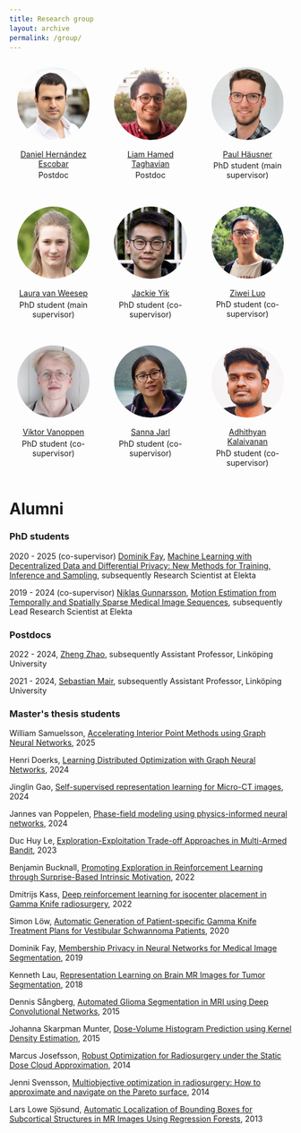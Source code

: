 ```yaml
---
title: Research group
layout: archive
permalink: /group/
---
```


<style>
img {
  object-fit: cover;
  border-radius: 50%;
  margin-bottom: 1em;
}

.wrapper {
  max-width: 1200px;
  margin: 0 auto;
  display: grid;
  grid-gap: 1rem;
}

@media (min-width: 600px) {
  .wrapper { grid-template-columns: repeat(2, 1fr); }
}

@media (min-width: 900px) {
  .wrapper { grid-template-columns: repeat(3, 1fr); }
}

.box {
  padding: 1em;
  text-align: center;
}

.box p {
  margin: 0.25em;
}
</style>


<div class="wrapper">

  <div class="box">
    <img src="/images/daniel.jpg" alt="Daniel Hernández Escobar" width="150"/>
    <br/>
    <a href="https://www.it.uu.se/katalog/danes793">Daniel Hernández Escobar</a>
    <br/>
    <p>Postdoc</p>
  </div>

  <div class="box">
    <img src="/images/liam.jpg" alt="Liam Hamed Taghavian" width="150"/>
    <br/>
    <a href="https://www.katalog.uu.se/profile/?id=N24-736">Liam Hamed Taghavian</a>
    <br/>
    <p>Postdoc</p>
  </div>


  <div class="box">
  	<img src="/images/paul.jpg" alt="Paul Häusner" width="150"/>
  	<br/>
  	<a href="https://paulhausner.github.io">Paul Häusner</a>
  	<br/>
  	<p>PhD student (main supervisor)</p>
  </div>

  <div class="box">
  	<img src="/images/laura.JPG" alt="Laura van Weesep" width="150"/>
  	<br/>
  	<a href="https://scholar.google.com/citations?user=jW7_NugAAAAJ&hl=en">Laura van Weesep</a>
  	<br/>
  	<p>PhD student (main supervisor)</p>
  </div>

  <div class="box">
	<img src="/images/jackie.jpg" alt="Jackie Yik" width="150"/>
  	<br/>
  	<a href="https://katalog.uu.se/profile/?id=N21-1121">Jackie Yik</a>
  	<br/>
  	<p>PhD student (co-supervisor)</p>
  </div>

  <div class="box">
	<img src="/images/Ziwei.png" alt="Ziwei Luo" width="150"/>
  	<br/>
  	<a href="https://algolzw.github.io/">Ziwei Luo</a>
  	<br/>
  	<p>PhD student (co-supervisor)</p>
  </div>

  <div class="box">
	<img src="/images/Viktor.png" alt="Viktor Vanoppen" width="150"/>
  	<br/>
  	<a href="https://www.katalog.uu.se/empinfo/?id=N19-461">Viktor Vanoppen</a>
  	<br/>
  	<p>PhD student (co-supervisor)</p>
  </div>

  <div class="box">
	<img src="/images/sanna.jpg" alt="Sanna Jarl" width="150"/>
  	<br/>
  	<a href="https://www.ri.se/en/person/sanna-jarl">Sanna Jarl</a>
  	<br/>
  	<p>PhD student (co-supervisor)</p>
  </div>

  <div class="box">
	<img src="/images/adhithyan.png" alt="Adhithyan Kalaivanan" width="150"/>
  	<br/>
  	<a href="https://adhithyan8.github.io/">Adhithyan Kalaivanan</a>
  	<br/>
  	<p>PhD student (co-supervisor)</p>
  </div>

</div>

# Alumni

### PhD students

2020 - 2025 (co-supervisor) [Dominik Fay](https://dominikfay.me/), [Machine Learning with Decentralized Data and Differential Privacy: New Methods for Training, Inference and Sampling](https://urn.kb.se/resolve?urn=urn:nbn:se:kth:diva-363514), subsequently Research Scientist at Elekta

2019 - 2024 (co-supervisor) [Niklas Gunnarsson](https://ngunnar.github.io/), [Motion Estimation from Temporally and Spatially Sparse Medical Image Sequences](https://uu.diva-portal.org/smash/record.jsf?pid=diva2:1902077), subsequently Lead Research Scientist at Elekta

### Postdocs

2022 - 2024, [Zheng Zhao](https://zz.zabemon.com/), subsequently Assistant Professor, Linköping University

2021 - 2024, [Sebastian Mair](https://smair.github.io/), subsequently Assistant Professor, Linköping University

### Master's thesis students

William Samuelsson, [Accelerating Interior Point Methods using Graph Neural Networks](https://uu.diva-portal.org/smash/get/diva2:1969377/FULLTEXT01.pdf), 2025

Henri Doerks, [Learning Distributed Optimization with Graph Neural Networks](https://uu.diva-portal.org/smash/get/diva2:1910050/FULLTEXT01.pdf), 2024

Jinglin Gao, [Self-supervised representation learning for Micro-CT images](https://www.diva-portal.org/smash/get/diva2:1909757/FULLTEXT01.pdf), 2024

Jannes van Poppelen, [Phase-field modeling using physics-informed neural networks](https://uu.diva-portal.org/smash/get/diva2:1903707/FULLTEXT01.pdf), 2024

Duc Huy Le, [Exploration-Exploitation Trade-off Approaches in Multi-Armed Bandit](https://uu.diva-portal.org/smash/get/diva2:1798500/FULLTEXT01.pdf), 2023

Benjamin Bucknall, [Promoting Exploration in Reinforcement Learning through Surprise-Based Intrinsic Motivation](https://www.diva-portal.org/smash/get/diva2:1677513/FULLTEXT01.pdf), 2022

Dmitrijs Kass, [Deep reinforcement learning for isocenter placement in Gamma Knife radiosurgery](https://uu.diva-portal.org/smash/get/diva2:1732456/FULLTEXT01.pdf), 2022

Simon Löw, [Automatic Generation of Patient-specific Gamma Knife Treatment Plans for Vestibular Schwannoma Patients](http://www.diva-portal.se/smash/get/diva2:1429712/FULLTEXT01.pdf), 2020

Dominik Fay, [Membership Privacy in Neural Networks for Medical Image Segmentation](http://kth.diva-portal.org/smash/get/diva2:1400696/FULLTEXT01.pdf), 2019

Kenneth Lau, [Representation Learning on Brain MR Images for Tumor Segmentation](https://www.diva-portal.org/smash/get/diva2:1247208/FULLTEXT01.pdf), 2018

Dennis Sångberg, [Automated Glioma Segmentation in MRI using Deep Convolutional Networks](https://kth.diva-portal.org/smash/get/diva2:841518/FULLTEXT01.pdf), 2015

Johanna Skarpman Munter, [Dose-Volume Histogram Prediction using Kernel Density Estimation](http://www.diva-portal.org/smash/get/diva2:763240/FULLTEXT01), 2015

Marcus Josefsson, [Robust Optimization for Radiosurgery under the Static Dose Cloud Approximation](https://kth.diva-portal.org/smash/get/diva2:766647/FULLTEXT01.pdf), 2014

Jenni Svensson, [Multiobjective optimization in radiosurgery: How to approximate and navigate on the Pareto surface](https://kth.diva-portal.org/smash/get/diva2:716518/FULLTEXT01.pdf), 2014

Lars Lowe Sjösund, [Automatic Localization of Bounding Boxes for Subcortical Structures in MR Images Using Regression Forests](https://www.diva-portal.org/smash/get/diva2:700083/FULLTEXT01.pdf), 2013